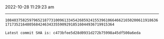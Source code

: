 2022-10-28 11:29:23 am

---

`108403758259796521877310096133454268592415539610664662165020061191863617173521648056842463433559092918516044936719915364`

`Latest commit SHA is: c473bfee5d28d0931d272b75998a45df500a6eda `
